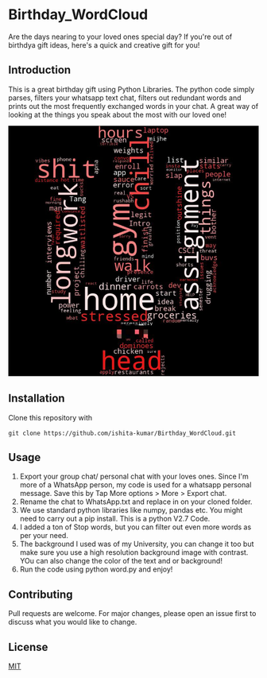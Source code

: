 
# Birthday_WordCloud
Are the days nearing to your loved ones special day? If you're out of birthdya gift ideas, here's a quick and creative gift for you!

## Introduction

This is a great birthday gift using Python Libraries. 
The python code simply parses, filters your whatsapp text chat, filters out redundant words and prints out the most frequently exchanged words in your chat. 
A great way of looking at the things you speak about the most with our loved one!


![Test Image 1](word_cloud.jpeg)
## Installation

Clone this repository with 
```
git clone https://github.com/ishita-kumar/Birthday_WordCloud.git
```

## Usage
1. Export your group chat/ personal chat with your loves ones. Since I'm more of a WhatsApp person, my code is used for a whatsapp personal message. Save this by Tap More options > More > Export chat.
2. Rename the chat to WhatsApp.txt and replace in on your cloned folder.
3. We use standard python libraries like numpy, pandas etc. You might need to carry out a pip install. This is a python V2.7 Code.
4. I added a ton of Stop words, but you can filter out even more words as per your need.
5. The background I used was of my University, you can change it too but make sure you use a high resolution background image with contrast. YOu can also change the color of the text and or background!
6. Run the code using python word.py and enjoy!


## Contributing
Pull requests are welcome. For major changes, please open an issue first to discuss what you would like to change.


## License
[MIT](https://choosealicense.com/licenses/mit/)